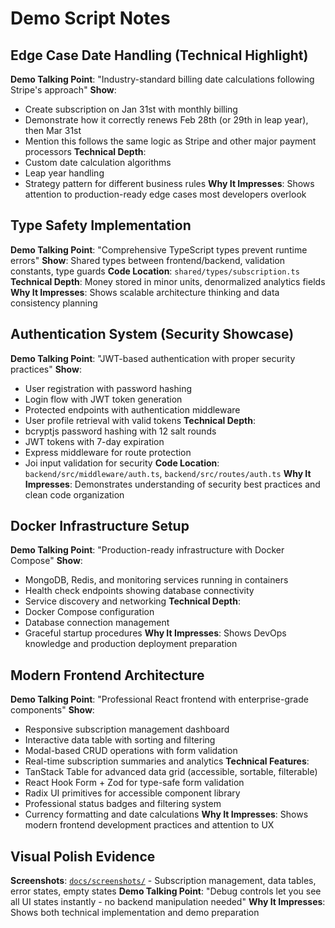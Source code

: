 # Demo Script Notes

## Edge Case Date Handling (Technical Highlight)
**Demo Talking Point**: "Industry-standard billing date calculations following Stripe's approach"
**Show**: 
- Create subscription on Jan 31st with monthly billing
- Demonstrate how it correctly renews Feb 28th (or 29th in leap year), then Mar 31st
- Mention this follows the same logic as Stripe and other major payment processors
**Technical Depth**: 
- Custom date calculation algorithms
- Leap year handling
- Strategy pattern for different business rules
**Why It Impresses**: Shows attention to production-ready edge cases most developers overlook

## Type Safety Implementation
**Demo Talking Point**: "Comprehensive TypeScript types prevent runtime errors"
**Show**: Shared types between frontend/backend, validation constants, type guards
**Code Location**: `shared/types/subscription.ts`
**Technical Depth**: Money stored in minor units, denormalized analytics fields
**Why It Impresses**: Shows scalable architecture thinking and data consistency planning

## Authentication System (Security Showcase)
**Demo Talking Point**: "JWT-based authentication with proper security practices"
**Show**:
- User registration with password hashing
- Login flow with JWT token generation
- Protected endpoints with authentication middleware
- User profile retrieval with valid tokens
**Technical Depth**:
- bcryptjs password hashing with 12 salt rounds
- JWT tokens with 7-day expiration
- Express middleware for route protection
- Joi input validation for security
**Code Location**: `backend/src/middleware/auth.ts`, `backend/src/routes/auth.ts`
**Why It Impresses**: Demonstrates understanding of security best practices and clean code organization

## Docker Infrastructure Setup
**Demo Talking Point**: "Production-ready infrastructure with Docker Compose"
**Show**:
- MongoDB, Redis, and monitoring services running in containers
- Health check endpoints showing database connectivity
- Service discovery and networking
**Technical Depth**:
- Docker Compose configuration
- Database connection management
- Graceful startup procedures
**Why It Impresses**: Shows DevOps knowledge and production deployment preparation

## Modern Frontend Architecture
**Demo Talking Point**: "Professional React frontend with enterprise-grade components"
**Show**:
- Responsive subscription management dashboard
- Interactive data table with sorting and filtering
- Modal-based CRUD operations with form validation
- Real-time subscription summaries and analytics
**Technical Features**:
- TanStack Table for advanced data grid (accessible, sortable, filterable)
- React Hook Form + Zod for type-safe form validation
- Radix UI primitives for accessible component library
- Professional status badges and filtering system
- Currency formatting and date calculations
**Why It Impresses**: Shows modern frontend development practices and attention to UX

## Visual Polish Evidence
**Screenshots**: [`docs/screenshots/`](../../docs/screenshots/) - Subscription management, data tables, error states, empty states
**Demo Talking Point**: "Debug controls let you see all UI states instantly - no backend manipulation needed"
**Why It Impresses**: Shows both technical implementation and demo preparation
